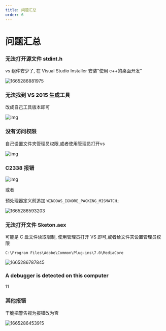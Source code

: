 ```yaml
---
title: 问题汇总
order: 6
---
```


# 问题汇总

### 无法打开源文件 stdint.h

vs 组件安少了, 在 Visual Studio Installer 安装"使用 c++的桌面开发"

![1665286881975](\images\1665286881975.png)

### 无法找到 VS 2015 生成工具

改成自己工具版本即可

![img](\images\tool.png)

### 没有访问权限

自己设置文件夹管理员权限,或者使用管理员打开vs

![img](\images\folder.png)

### C2338 报错

![img](\images\C2338.png)

或者

预处理器定义前追加 `WINDOWS_IGNORE_PACKING_MISMATCH;`

![1665286593203](\images\1665286593203.png)

### 无法打开文件 Sketon.aex

可能是 C 盘文件读取限制, 使用管理员打开 VS 即可,或者给文件夹设置管理员权限

`C:\Program Files\Adobe\Common\Plug-ins\7.0\MediaCore`

![1665286787845](\images\1665286787845.png)

### A debugger is detected on this computer

11

### 其他报错

干脆把警告视为报错改为否

![1665286453915](\images\1665286453915.png)
